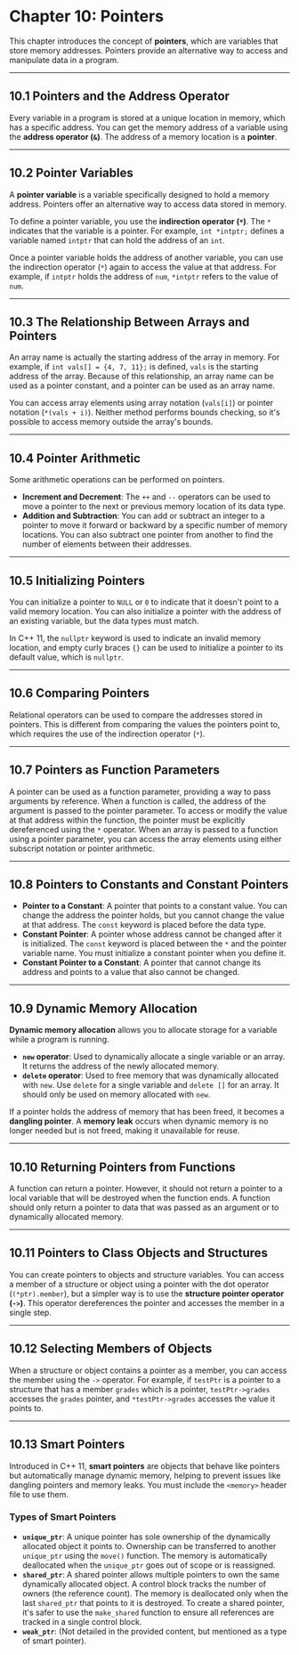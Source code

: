 # Chapter 10: Pointers

This chapter introduces the concept of **pointers**, which are variables that store memory addresses. Pointers provide
an alternative way to access and manipulate data in a program.

---

## 10.1 Pointers and the Address Operator

Every variable in a program is stored at a unique location in memory, which has a specific address. You can get the
memory address of a variable using the **address operator (`&`)**. The address of a memory location is a **pointer**.

---

## 10.2 Pointer Variables

A **pointer variable** is a variable specifically designed to hold a memory address. Pointers offer an alternative way
to access data stored in memory.

To define a pointer variable, you use the **indirection operator (`*`)**. The `*` indicates that the variable is a
pointer. For example, `int *intptr;` defines a variable named `intptr` that can hold the address of an `int`.

Once a pointer variable holds the address of another variable, you can use the indirection operator (`*`) again to
access the value at that address. For example, if `intptr` holds the address of `num`, `*intptr` refers to the value of
`num`.

---

## 10.3 The Relationship Between Arrays and Pointers

An array name is actually the starting address of the array in memory. For example, if `int vals[] = {4, 7, 11};` is
defined, `vals` is the starting address of the array. Because of this relationship, an array name can be used as a
pointer constant, and a pointer can be used as an array name.

You can access array elements using array notation (`vals[i]`) or pointer notation (`*(vals + i)`). Neither method
performs bounds checking, so it's possible to access memory outside the array's bounds.

---

## 10.4 Pointer Arithmetic

Some arithmetic operations can be performed on pointers.

* **Increment and Decrement**: The `++` and `--` operators can be used to move a pointer to the next or previous memory
  location of its data type.
* **Addition and Subtraction**: You can add or subtract an integer to a pointer to move it forward or backward by a
  specific number of memory locations. You can also subtract one pointer from another to find the number of elements
  between their addresses.

---

## 10.5 Initializing Pointers

You can initialize a pointer to `NULL` or `0` to indicate that it doesn't point to a valid memory location. You can also
initialize a pointer with the address of an existing variable, but the data types must match.

In C++ 11, the `nullptr` keyword is used to indicate an invalid memory location, and empty curly braces `{}` can be used
to initialize a pointer to its default value, which is `nullptr`.

---

## 10.6 Comparing Pointers

Relational operators can be used to compare the addresses stored in pointers. This is different from comparing the
values the pointers point to, which requires the use of the indirection operator (`*`).

---

## 10.7 Pointers as Function Parameters

A pointer can be used as a function parameter, providing a way to pass arguments by reference. When a function is
called, the address of the argument is passed to the pointer parameter. To access or modify the value at that address
within the function, the pointer must be explicitly dereferenced using the `*` operator. When an array is passed to a
function using a pointer parameter, you can access the array elements using either subscript notation or pointer
arithmetic.

---

## 10.8 Pointers to Constants and Constant Pointers

* **Pointer to a Constant**: A pointer that points to a constant value. You can change the address the pointer holds,
  but you cannot change the value at that address. The `const` keyword is placed before the data type.
* **Constant Pointer**: A pointer whose address cannot be changed after it is initialized. The `const` keyword is placed
  between the `*` and the pointer variable name. You must initialize a constant pointer when you define it.
* **Constant Pointer to a Constant**: A pointer that cannot change its address and points to a value that also cannot be
  changed.

---

## 10.9 Dynamic Memory Allocation

**Dynamic memory allocation** allows you to allocate storage for a variable while a program is running.

* **`new` operator**: Used to dynamically allocate a single variable or an array. It returns the address of the newly
  allocated memory.
* **`delete` operator**: Used to free memory that was dynamically allocated with `new`. Use `delete` for a single
  variable and `delete []` for an array. It should only be used on memory allocated with `new`.

If a pointer holds the address of memory that has been freed, it becomes a **dangling pointer**. A **memory leak**
occurs when dynamic memory is no longer needed but is not freed, making it unavailable for reuse.

---

## 10.10 Returning Pointers from Functions

A function can return a pointer. However, it should not return a pointer to a local variable that will be destroyed when
the function ends. A function should only return a pointer to data that was passed as an argument or to dynamically
allocated memory.

---

## 10.11 Pointers to Class Objects and Structures

You can create pointers to objects and structure variables. You can access a member of a structure or object using a
pointer with the dot operator (`(*ptr).member`), but a simpler way is to use the **structure pointer operator (`->`)**.
This operator dereferences the pointer and accesses the member in a single step.

---

## 10.12 Selecting Members of Objects

When a structure or object contains a pointer as a member, you can access the member using the `->` operator. For
example, if `testPtr` is a pointer to a structure that has a member `grades` which is a pointer, `testPtr->grades`
accesses the `grades` pointer, and `*testPtr->grades` accesses the value it points to.

---

## 10.13 Smart Pointers

Introduced in C++ 11, **smart pointers** are objects that behave like pointers but automatically manage dynamic memory,
helping to prevent issues like dangling pointers and memory leaks. You must include the `<memory>` header file to use
them.

### Types of Smart Pointers

* **`unique_ptr`**: A unique pointer has sole ownership of the dynamically allocated object it points to. Ownership can
  be transferred to another `unique_ptr` using the `move()` function. The memory is automatically deallocated when the
  `unique_ptr` goes out of scope or is reassigned.
* **`shared_ptr`**: A shared pointer allows multiple pointers to own the same dynamically allocated object. A control
  block tracks the number of owners (the reference count). The memory is deallocated only when the last `shared_ptr`
  that points to it is destroyed. To create a shared pointer, it's safer to use the `make_shared` function to ensure all
  references are tracked in a single control block.
* **`weak_ptr`**: (Not detailed in the provided content, but mentioned as a type of smart pointer).